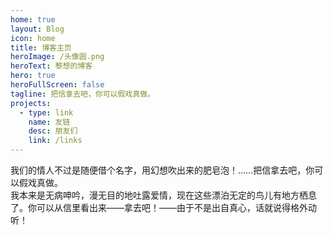 ```yaml
---
home: true
layout: Blog
icon: home
title: 博客主页
heroImage: /头像圆.png
heroText: 黎想的博客
hero: true
heroFullScreen: false
tagline: 把信拿去吧，你可以假戏真做。
projects:
  - type: link
    name: 友链
    desc: 朋友们
    link: /links
---
```


我们的情人不过是随便借个名字，用幻想吹出来的肥皂泡！……把信拿去吧，你可以假戏真做。  
我本来是无病呻吟，漫无目的地吐露爱情，现在这些漂泊无定的鸟儿有地方栖息了。你可以从信里看出来——拿去吧！——由于不是出自真心，话就说得格外动听！
